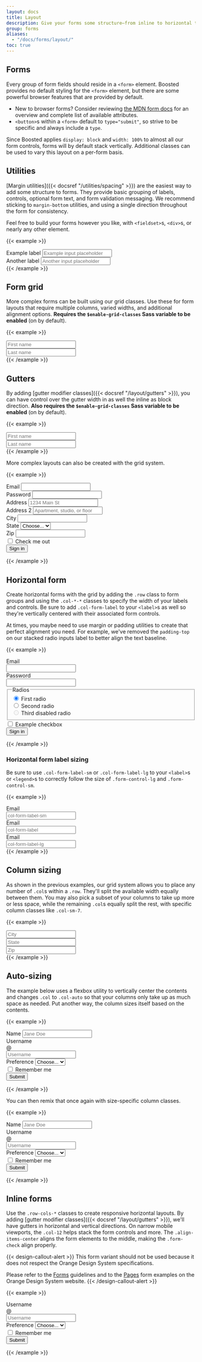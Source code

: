 ```yaml
---
layout: docs
title: Layout
description: Give your forms some structure—from inline to horizontal to custom grid implementations—with our form layout options.
group: forms
aliases:
  - "/docs/forms/layout/"
toc: true
---
```


## Forms

Every group of form fields should reside in a `<form>` element. Boosted provides no default styling for the `<form>` element, but there are some powerful browser features that are provided by default.

- New to browser forms? Consider reviewing [the MDN form docs](https://developer.mozilla.org/en-US/docs/Web/HTML/Element/form) for an overview and complete list of available attributes.
- `<button>`s within a `<form>` default to `type="submit"`, so strive to be specific and always include a `type`.

Since Boosted applies `display: block` and `width: 100%` to almost all our form controls, forms will by default stack vertically. Additional classes can be used to vary this layout on a per-form basis.

## Utilities

[Margin utilities]({{< docsref "/utilities/spacing" >}}) are the easiest way to add some structure to forms. They provide basic grouping of labels, controls, optional form text, and form validation messaging. We recommend sticking to `margin-bottom` utilities, and using a single direction throughout the form for consistency.

Feel free to build your forms however you like, with `<fieldset>`s, `<div>`s, or nearly any other element.

{{< example >}}
<div class="mb-3">
  <label for="formGroupExampleInput" class="form-label">Example label</label>
  <input type="text" class="form-control" id="formGroupExampleInput" placeholder="Example input placeholder">
</div>
<div class="mb-3">
  <label for="formGroupExampleInput2" class="form-label">Another label</label>
  <input type="text" class="form-control" id="formGroupExampleInput2" placeholder="Another input placeholder">
</div>
{{< /example >}}

## Form grid

More complex forms can be built using our grid classes. Use these for form layouts that require multiple columns, varied widths, and additional alignment options. **Requires the `$enable-grid-classes` Sass variable to be enabled** (on by default).

{{< example >}}
<div class="row">
  <div class="col">
    <input type="text" class="form-control" placeholder="First name" aria-label="First name">
  </div>
  <div class="col">
    <input type="text" class="form-control" placeholder="Last name" aria-label="Last name">
  </div>
</div>
{{< /example >}}

## Gutters

By adding [gutter modifier classes]({{< docsref "/layout/gutters" >}}), you can have control over the gutter width in as well the inline as block direction. **Also requires the `$enable-grid-classes` Sass variable to be enabled** (on by default).

{{< example >}}
<div class="row g-3">
  <div class="col">
    <input type="text" class="form-control" placeholder="First name" aria-label="First name">
  </div>
  <div class="col">
    <input type="text" class="form-control" placeholder="Last name" aria-label="Last name">
  </div>
</div>
{{< /example >}}

More complex layouts can also be created with the grid system.

{{< example >}}
<form class="row g-3">
  <div class="col-md-6">
    <label for="inputEmail4" class="form-label">Email</label>
    <input type="email" class="form-control" id="inputEmail4">
  </div>
  <div class="col-md-6">
    <label for="inputPassword4" class="form-label">Password</label>
    <input type="password" class="form-control" id="inputPassword4">
  </div>
  <div class="col-12">
    <label for="inputAddress" class="form-label">Address</label>
    <input type="text" class="form-control" id="inputAddress" placeholder="1234 Main St">
  </div>
  <div class="col-12">
    <label for="inputAddress2" class="form-label">Address 2</label>
    <input type="text" class="form-control" id="inputAddress2" placeholder="Apartment, studio, or floor">
  </div>
  <div class="col-md-6">
    <label for="inputCity" class="form-label">City</label>
    <input type="text" class="form-control" id="inputCity">
  </div>
  <div class="col-md-4">
    <label for="inputState" class="form-label">State</label>
    <select id="inputState" class="form-select">
      <option selected>Choose...</option>
      <option>...</option>
    </select>
  </div>
  <div class="col-md-2">
    <label for="inputZip" class="form-label">Zip</label>
    <input type="text" class="form-control" id="inputZip">
  </div>
  <div class="col-12">
    <div class="form-check">
      <input class="form-check-input" type="checkbox" id="gridCheck">
      <label class="form-check-label" for="gridCheck">
        Check me out
      </label>
    </div>
  </div>
  <div class="col-12">
    <button type="submit" class="btn btn-primary mt-2">Sign in</button>
  </div>
</form>
{{< /example >}}

## Horizontal form

Create horizontal forms with the grid by adding the `.row` class to form groups and using the `.col-*-*` classes to specify the width of your labels and controls. Be sure to add `.col-form-label` to your `<label>`s as well so they're vertically centered with their associated form controls.

At times, you maybe need to use margin or padding utilities to create that perfect alignment you need. For example, we've removed the `padding-top` on our stacked radio inputs label to better align the text baseline.

{{< example >}}
<form>
  <div class="row mb-3">
    <label for="inputEmail3" class="col-sm-2 col-form-label">Email</label>
    <div class="col-sm-10">
      <input type="email" class="form-control" id="inputEmail3">
    </div>
  </div>
  <div class="row mb-3">
    <label for="inputPassword3" class="col-sm-2 col-form-label">Password</label>
    <div class="col-sm-10">
      <input type="password" class="form-control" id="inputPassword3">
    </div>
  </div>
  <fieldset class="row mb-3">
    <legend class="col-form-label col-sm-2 pt-0">Radios</legend>
    <div class="col-sm-10">
      <div class="form-check">
        <input class="form-check-input" type="radio" name="gridRadios" id="gridRadios1" value="option1" checked>
        <label class="form-check-label" for="gridRadios1">
          First radio
        </label>
      </div>
      <div class="form-check">
        <input class="form-check-input" type="radio" name="gridRadios" id="gridRadios2" value="option2">
        <label class="form-check-label" for="gridRadios2">
          Second radio
        </label>
      </div>
      <div class="form-check disabled">
        <input class="form-check-input" type="radio" name="gridRadios" id="gridRadios3" value="option3" disabled>
        <label class="form-check-label" for="gridRadios3">
          Third disabled radio
        </label>
      </div>
    </div>
  </fieldset>
  <div class="row mb-3">
    <div class="col-sm-10 offset-sm-2">
      <div class="form-check">
        <input class="form-check-input" type="checkbox" id="gridCheck1">
        <label class="form-check-label" for="gridCheck1">
          Example checkbox
        </label>
      </div>
    </div>
  </div>
  <button type="submit" class="btn btn-primary mt-2">Sign in</button>
</form>
{{< /example >}}

### Horizontal form label sizing

Be sure to use `.col-form-label-sm` or `.col-form-label-lg` to your `<label>`s or `<legend>`s to correctly follow the size of `.form-control-lg` and `.form-control-sm`.

{{< example >}}
<div class="row mb-3">
  <label for="colFormLabelSm" class="col-sm-2 col-form-label col-form-label-sm">Email</label>
  <div class="col-sm-10">
    <input type="email" class="form-control form-control-sm" id="colFormLabelSm" placeholder="col-form-label-sm">
  </div>
</div>
<div class="row mb-3">
  <label for="colFormLabel" class="col-sm-2 col-form-label">Email</label>
  <div class="col-sm-10">
    <input type="email" class="form-control" id="colFormLabel" placeholder="col-form-label">
  </div>
</div>
<div class="row">
  <label for="colFormLabelLg" class="col-sm-2 col-form-label col-form-label-lg">Email</label>
  <div class="col-sm-10">
    <input type="email" class="form-control form-control-lg" id="colFormLabelLg" placeholder="col-form-label-lg">
  </div>
</div>
{{< /example >}}

## Column sizing

As shown in the previous examples, our grid system allows you to place any number of `.col`s within a `.row`. They'll split the available width equally between them. You may also pick a subset of your columns to take up more or less space, while the remaining `.col`s equally split the rest, with specific column classes like `.col-sm-7`.

{{< example >}}
<div class="row g-3">
  <div class="col-sm-7">
    <input type="text" class="form-control" placeholder="City" aria-label="City">
  </div>
  <div class="col-sm">
    <input type="text" class="form-control" placeholder="State" aria-label="State">
  </div>
  <div class="col-sm">
    <input type="text" class="form-control" placeholder="Zip" aria-label="Zip">
  </div>
</div>
{{< /example >}}

## Auto-sizing

The example below uses a flexbox utility to vertically center the contents and changes `.col` to `.col-auto` so that your columns only take up as much space as needed. Put another way, the column sizes itself based on the contents.

{{< example >}}
<form class="row gy-2 gx-3 align-items-center">
  <div class="col-auto">
    <label class="visually-hidden" for="autoSizingInput">Name</label>
    <input type="text" class="form-control" id="autoSizingInput" placeholder="Jane Doe">
  </div>
  <div class="col-auto">
    <label class="visually-hidden" for="autoSizingInputGroup">Username</label>
    <div class="input-group">
      <div class="input-group-text">@</div>
      <input type="text" class="form-control" id="autoSizingInputGroup" placeholder="Username">
    </div>
  </div>
  <div class="col-auto">
    <label class="visually-hidden" for="autoSizingSelect">Preference</label>
    <select class="form-select" id="autoSizingSelect">
      <option selected>Choose...</option>
      <option value="1">One</option>
      <option value="2">Two</option>
      <option value="3">Three</option>
    </select>
  </div>
  <div class="col-auto">
    <div class="form-check">
      <input class="form-check-input" type="checkbox" id="autoSizingCheck">
      <label class="form-check-label" for="autoSizingCheck">
        Remember me
      </label>
    </div>
  </div>
  <div class="col-auto">
    <button type="submit" class="btn btn-primary">Submit</button>
  </div>
</form>
{{< /example >}}

You can then remix that once again with size-specific column classes.

{{< example >}}
<form class="row gx-3 gy-2 align-items-center">
  <div class="col-sm-3">
    <label class="visually-hidden" for="specificSizeInputName">Name</label>
    <input type="text" class="form-control" id="specificSizeInputName" placeholder="Jane Doe">
  </div>
  <div class="col-sm-3">
    <label class="visually-hidden" for="specificSizeInputGroupUsername">Username</label>
    <div class="input-group">
      <div class="input-group-text">@</div>
      <input type="text" class="form-control" id="specificSizeInputGroupUsername" placeholder="Username">
    </div>
  </div>
  <div class="col-sm-3">
    <label class="visually-hidden" for="specificSizeSelect">Preference</label>
    <select class="form-select" id="specificSizeSelect">
      <option selected>Choose...</option>
      <option value="1">One</option>
      <option value="2">Two</option>
      <option value="3">Three</option>
    </select>
  </div>
  <div class="col-auto">
    <div class="form-check">
      <input class="form-check-input" type="checkbox" id="autoSizingCheck2">
      <label class="form-check-label" for="autoSizingCheck2">
        Remember me
      </label>
    </div>
  </div>
  <div class="col-auto">
    <button type="submit" class="btn btn-primary">Submit</button>
  </div>
</form>
{{< /example >}}

## Inline forms

Use the `.row-cols-*` classes to create responsive horizontal layouts. By adding [gutter modifier classes]({{< docsref "/layout/gutters" >}}), we'll have gutters in horizontal and vertical directions. On narrow mobile viewports, the `.col-12` helps stack the form controls and more. The `.align-items-center` aligns the form elements to the middle, making the `.form-check` align properly.

{{< design-callout-alert >}}
This form variant should not be used because it does not respect the Orange Design System specifications.

Please refer to the [Forms](https://system.design.orange.com/0c1af118d/p/88ab5b-forms/b/599459) guidelines and to the [Pages](https://system.design.orange.com/0c1af118d/p/20500e-form/b/16bb53) form examples on the Orange Design System website.
{{< /design-callout-alert >}}

{{< example >}}
<form class="row row-cols-lg-auto g-3 align-items-center">
  <div class="col-12">
    <label class="visually-hidden" for="inlineFormInputGroupUsername">Username</label>
    <div class="input-group">
      <div class="input-group-text">@</div>
      <input type="text" class="form-control" id="inlineFormInputGroupUsername" placeholder="Username">
    </div>
  </div>

  <div class="col-12">
    <label class="visually-hidden" for="inlineFormSelectPref">Preference</label>
    <select class="form-select" id="inlineFormSelectPref">
      <option selected>Choose...</option>
      <option value="1">One</option>
      <option value="2">Two</option>
      <option value="3">Three</option>
    </select>
  </div>

  <div class="col-12">
    <div class="form-check">
      <input class="form-check-input" type="checkbox" id="inlineFormCheck">
      <label class="form-check-label" for="inlineFormCheck">
        Remember me
      </label>
    </div>
  </div>

  <div class="col-12">
    <button type="submit" class="btn btn-primary">Submit</button>
  </div>
</form>
{{< /example >}}
